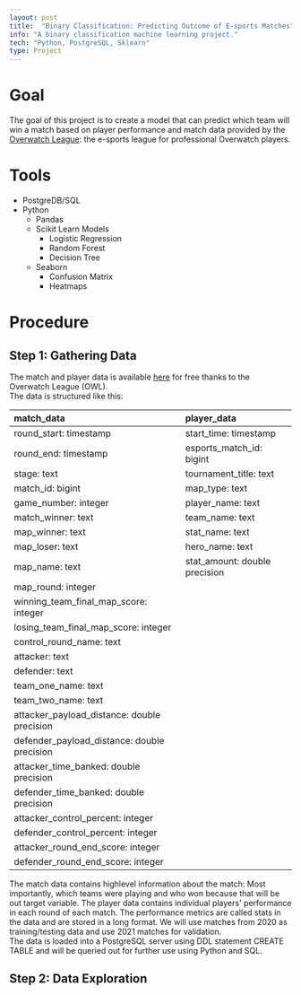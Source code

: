 ```yaml
---
layout: post
title:  "Binary Classification: Predicting Outcome of E-sports Matches"
info: "A binary classification machine learning project."
tech: "Python, PostgreSQL, Sklearn"
type: Project
---
```


# Goal
The goal of this project is to create a model that can predict which team will win a match based on player performance and match data provided by the [Overwatch League](https://overwatchleague.com/en-us/statslab): 
the e-sports league for professional Overwatch players. 

# Tools
- PostgreDB/SQL
- Python
  - Pandas
  - Scikit Learn Models
    - Logistic Regression
    - Random Forest
    - Decision Tree
  - Seaborn
    - Confusion Matrix
    - Heatmaps  
 
 
 # Procedure
 
 ## Step 1: Gathering Data
 The match and player data is available [here](https://overwatchleague.com/en-us/statslab) for free thanks to the Overwatch League (OWL).  
 The data is structured like this:  
 
| match_data                                    |   player_data                     |                                
| :---                                          |   :---                            |   
| round_start: timestamp                        |   start_time: timestamp           |           
| round_end: timestamp                          |   esports_match_id: bigint        |    
| stage: text                                   |   tournament_title: text          | 
| match_id: bigint                              |   map_type: text                  |        
| game_number: integer                          |   player_name: text               |   
| match_winner: text                            |   team_name: text                 | 
| map_winner: text                              |   stat_name: text                 | 
| map_loser: text                               |   hero_name: text                 | 
| map_name: text                                |   stat_amount: double precision   |   
| map_round: integer                            |                                   |          
| winning_team_final_map_score: integer         |                                   | 
| losing_team_final_map_score: integer          |                                   | 
| control_round_name: text                      |                                   |    
| attacker: text                                |                                   |          
| defender: text                                |                                   |           
| team_one_name: text                           |                                   |    
| team_two_name: text                           |                                   |           
| attacker_payload_distance: double precision   |                                   |  
| defender_payload_distance: double precision   |                                   |          
| attacker_time_banked: double precision        |                                   |          
| defender_time_banked: double precision        |                                   |    
| attacker_control_percent: integer             |                                   |           
| defender_control_percent: integer             |                                   |           
| attacker_round_end_score: integer             |                                   |           
| defender_round_end_score: integer             |                                   |    


The match data contains highlevel information about the match: Most importantly, which teams were playing and who won because that will be out target variable. 
The player data contains individual players' performance in each round of each match. The performance metrics are called stats in the data and are stored in a long format. 
We will use matches from 2020 as training/testing data and use 2021 matches for validation.  
The data is loaded into a PostgreSQL server using DDL statement CREATE TABLE and will be queried out for further use using Python and SQL. 


## Step 2: Data Exploration





